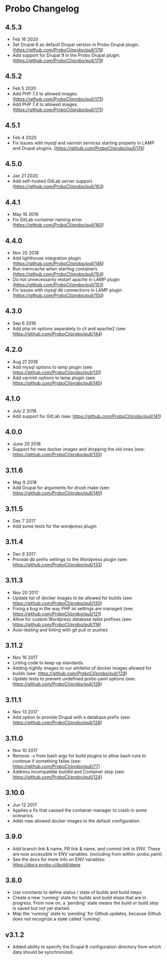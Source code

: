 # Probo Changelog

## 4.5.3
- Feb 16 2020
- Set Drupal 8 as default Drupal version in Probo Drupal plugin. (https://github.com/ProboCI/probo/pull/179) 
- Add support for Drupal 9 in the Probo Drupal plugin. (https://github.com/ProboCI/probo/pull/179)

## 4.5.2
- Feb 5 2020
- Add PHP 7.3 to allowed images. (https://github.com/ProboCI/probo/pull/175)
- Add PHP 7.4 to allowed images. (https://github.com/ProboCI/probo/pull/175)

## 4.5.1
 - Feb 4 2020
 - Fix issues with mysql and varnish services starting properly in LAMP and Drupal plugins. (https://github.com/ProboCI/probo/pull/174)

## 4.5.0
 - Jan 21 2020
 - Add self-hosted GitLab server support. (https://github.com/ProboCI/probo/pull/163)

## 4.4.1
 - May 16 2019
 - Fix GitLab container naming error. (https://github.com/ProboCI/probo/pull/160)

## 4.4.0
 - Nov 20 2018
 - Add lighthouse integration plugin (https://github.com/ProboCI/probo/pull/146)
 - Run memcache when starting containers (https://github.com/ProboCI/probo/pull/154)
 - Do not unnecessarily restart apache in LAMP plugin (https://github.com/ProboCI/probo/pull/153)
 - Fix issues with mysql db connections in LAMP plugin (https://github.com/ProboCI/probo/pull/150)

## 4.3.0
  - Sep 6 2018
  - Add php ini options separately to cli and apache2 (see: https://github.com/ProboCI/probo/pull/144)

## 4.2.0
  - Aug 21 2018
  - Add mysql options to lamp plugin (see: https://github.com/ProboCI/probo/pull/131)
  - Add varnish options to lamp plugin (see: https://github.com/ProboCI/probo/pull/145)

## 4.1.0
  - July 2 2018
  - Add support for GitLab (see: https://github.com/ProboCI/probo/pull/141)

## 4.0.0
 - June 20 2018
 - Support for new docker images and dropping the old ones (see: https://github.com/ProboCI/probo/pull/135)

## 3.11.6
 - May 9 2018
 - Add Drupal for arguments for drush make (see: https://github.com/ProboCI/probo/pull/140)

## 3.11.5
 - Dec 7 2017
 - Add some tests for the wordpress plugin

## 3.11.4
 - Dec 6 2017
 - Provide db prefix settings to the Wordpress plugin (see: https://github.com/ProboCI/probo/pull/133)

## 3.11.3
 - Nov 20 2017
 - Update list of docker images to be allowed for builds (see: https://github.com/ProboCI/probo/pull/130)
 - Fixing a bug in the way PHP ini settings are managed (see: https://github.com/ProboCI/probo/pull/121)
 - Allow for custom Wordpress database table prefixes (see: https://github.com/ProboCI/probo/pull/116)
 - Auto-testing and linting with git pull or pushes

## 3.11.2
 - Nov 16 2017
 - Linting code to keep up standards
 - Adding nightly images to our whitelist of docker images allowed for builds (see: https://github.com/ProboCI/probo/pull/129)
 - Update tests to prevent undefined probo yaml options (see: https://github.com/ProboCI/probo/pull/128)

## 3.11.1
 - Nov 13 2017
 - Add option to provide Drupal with a database prefix (see: https://github.com/ProboCI/probo/pull/126)

## 3.11.0
 - Nov 10 2017
 - Remove `-e` from bash args for build plugins to allow bash runs to continue if something failes (see: https://github.com/ProboCI/probo/pull/77)
 - Address incompatible buildId and Container stop (see: https://github.com/ProboCI/probo/pull/124)

## 3.10.0
 - Jun 12 2017
 - Applies a fix that caused the container manager to crash in some scenarios.
 - Adds new allowed docker images to the default configuration.

## 3.9.0
 - Add branch link & name, PR link & name, and commit link to ENV. These are now accessible in ENV variables. (including from within .probo.yaml)
 - See the docs for more info on ENV variables: https://docs.probo.ci/build/steps

## 3.8.0
 - Use constants to define status / state of builds and build steps
 - Create a new 'running' state for builds and build steps that are in progress. From now on, a 'pending' state means the build or build step is saved but not yet started.
 - Map the 'running' state to 'pending' for Github updates, because Github does not recognize a state called 'running'.

## v3.1.2

 - Added ability to specify the Drupal 8 configuration directory from which data should be synchronized.
